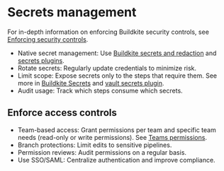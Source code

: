 # Secrets management

For in-depth information on enforcing Buildkite security controls, see [Enforcing security controls](/docs/pipelines/security/enforcing-security-controls).

* Native secret management: Use [Buildkite secrets and redaction](/docs/pipelines/security/secrets/buildkite-secrets) and [secrets plugins](https://buildkite.com/docs/pipelines/integrations/plugins/directory).
* Rotate secrets: Regularly update credentials to minimize risk.
* Limit scope: Expose secrets only to the steps that require them. See more in [Buildkite Secrets](/docs/pipelines/security/secrets/buildkite-secrets#use-a-buildkite-secret-in-a-job) and [vault secrets plugin](https://buildkite.com/resources/plugins/buildkite-plugins/vault-secrets-buildkite-plugin/).
* Audit usage: Track which steps consume which secrets.

## Enforce access controls

* Team-based access: Grant permissions per team and specific team needs (read-only or write permissions). See [Teams permissions](/docs/platform/team-management/permissions).
* Branch protections: Limit edits to sensitive pipelines.
* Permission reviews: Audit permissions on a regular basis.
* Use SSO/SAML: Centralize authentication and improve compliance.
